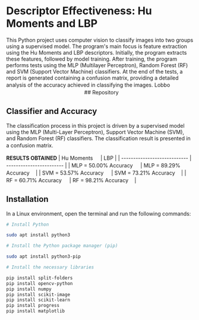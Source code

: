 # Descriptor Effectiveness: Hu Moments and LBP

This Python project uses computer vision to classify images into two groups using a supervised model. The program's main focus is feature extraction using the Hu Moments and LBP descriptors. Initially, the program extracts these features, followed by model training. After training, the program performs tests using the MLP (Multilayer Perceptron), Random Forest (RF) and SVM (Support Vector Machine) classifiers. At the end of the tests, a report is generated containing a confusion matrix, providing a detailed analysis of the accuracy achieved in classifying the images. Lobboㅤㅤㅤㅤㅤㅤㅤㅤㅤㅤㅤㅤㅤㅤㅤㅤㅤㅤㅤㅤ ## Repository

## Classifier and Accuracy

The classification process in this project is driven by a supervised model using the MLP (Multi-Layer Perceptron), Support Vector Machine (SVM), and Random Forest (RF) classifiers. The classification result is presented in a confusion matrix.ㅤㅤㅤㅤㅤㅤㅤㅤㅤㅤㅤㅤㅤㅤㅤㅤㅤㅤ

**RESULTS OBTAINED**
| Hu Moments ㅤ | LBP |
| ---------------------------- | ------------------------ |
| MLP = 50.00% Accuracy ㅤ | MLP = 89.29% Accuracyㅤ |
| SVM = 53.57% Accuracy ㅤ | SVM = 73.21% Accuracy ㅤ|
| RF = 60.71% Accuracy ㅤ | RF = 98.21% Accuracyㅤ |

## Installation

In a Linux environment, open the terminal and run the following commands:

```bash
# Install Python

sudo apt install python3
```

```bash
# Install the Python package manager (pip)

sudo apt install python3-pip
```

```bash
# Install the necessary libraries

pip install split-folders
pip install opencv-python
pip install numpy
pip install scikit-image
pip install scikit-learn
pip install progress
pip install matplotlib
```
